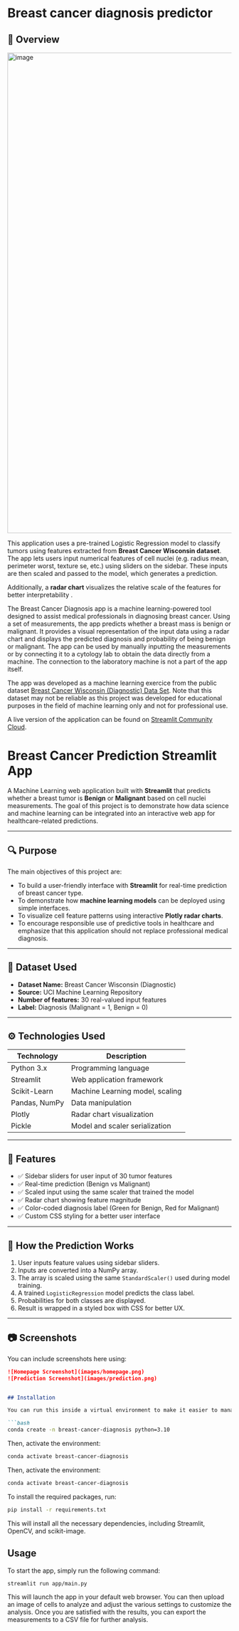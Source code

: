 # Breast cancer diagnosis predictor

## 🧠 Overview

<img width="1920" height="1080" alt="image" src="https://github.com/user-attachments/assets/f31bfe15-0531-4d71-a374-a5952470e3e1" />


This application uses a pre-trained Logistic Regression model to classify tumors using features extracted from **Breast Cancer Wisconsin dataset**. The app lets users input numerical features of cell nuclei (e.g. radius mean, perimeter worst, texture se, etc.) using sliders on the sidebar. These inputs are then scaled and passed to the model, which generates a prediction.

Additionally, a **radar chart** visualizes the relative scale of the features for better interpretability .

The Breast Cancer Diagnosis app is a machine learning-powered tool designed to assist medical professionals in diagnosing breast cancer. Using a set of measurements, the app predicts whether a breast mass is benign or malignant. It provides a visual representation of the input data using a radar chart and displays the predicted diagnosis and probability of being benign or malignant. The app can be used by manually inputting the measurements or by connecting it to a cytology lab to obtain the data directly from a machine. The connection to the laboratory machine is not a part of the app itself.

The app was developed as a machine learning exercice from the public dataset [Breast Cancer Wisconsin (Diagnostic) Data Set](https://www.kaggle.com/datasets/uciml/breast-cancer-wisconsin-data). Note that this dataset may not be reliable as this project was developed for educational purposes in the field of machine learning only and not for professional use.

A live version of the application can be found on [Streamlit Community Cloud](https://alejandro-ao-streamlit-cancer-predict-appmain-uitjy1.streamlit.app/). 

# Breast Cancer Prediction Streamlit App

A Machine Learning web application built with **Streamlit** that predicts whether a breast tumor is **Benign** or **Malignant** based on cell nuclei measurements. The goal of this project is to demonstrate how data science and machine learning can be integrated into an interactive web app for healthcare-related predictions.

---

## 🔍 Purpose

The main objectives of this project are:

- To build a user-friendly interface with **Streamlit** for real-time prediction of breast cancer type.
- To demonstrate how **machine learning models** can be deployed using simple interfaces.
- To visualize cell feature patterns using interactive **Plotly radar charts**.
- To encourage responsible use of predictive tools in healthcare and emphasize that this application should not replace professional medical diagnosis.

---

## 🧾 Dataset Used

- **Dataset Name:** Breast Cancer Wisconsin (Diagnostic)
- **Source:** UCI Machine Learning Repository
- **Number of features:** 30 real-valued input features
- **Label:** Diagnosis (Malignant = 1, Benign = 0)

---

## ⚙️ Technologies Used

| Technology            | Description                                         |
|-----------------------|-----------------------------------------------------|
| Python 3.x            | Programming language                                |
| Streamlit             | Web application framework                           |
| Scikit-Learn          | Machine Learning model, scaling                     |
| Pandas, NumPy         | Data manipulation                                   |
| Plotly                | Radar chart visualization                           |
| Pickle                | Model and scaler serialization                      |

---

## 🧾 Features

- ✅ Sidebar sliders for user input of 30 tumor features
- ✅ Real-time prediction (Benign vs Malignant)
- ✅ Scaled input using the same scaler that trained the model
- ✅ Radar chart showing feature magnitude
- ✅ Color-coded diagnosis label (Green for Benign, Red for Malignant)
- ✅ Custom CSS styling for a better user interface

---

## 🧠 How the Prediction Works

1. User inputs feature values using sidebar sliders.
2. Inputs are converted into a NumPy array.
3. The array is scaled using the same `StandardScaler()` used during model training.
4. A trained `LogisticRegression` model predicts the class label.
5. Probabilities for both classes are displayed.
6. Result is wrapped in a styled box with CSS for better UX.

---

## 📷 Screenshots

You can include screenshots here using:

```markdown
![Homepage Screenshot](images/homepage.png)
![Prediction Screenshot](images/prediction.png)


## Installation

You can run this inside a virtual environment to make it easier to manage dependencies. I recommend using `conda` to create a new environment and install the required packages. You can create a new environment called `breast-cancer-diagnosis` by running:

```bash
conda create -n breast-cancer-diagnosis python=3.10 
```

Then, activate the environment:

```bash
conda activate breast-cancer-diagnosis
```

Then, activate the environment:

```bash
conda activate breast-cancer-diagnosis
```

To install the required packages, run:

```bash
pip install -r requirements.txt
```

This will install all the necessary dependencies, including Streamlit, OpenCV, and scikit-image.

## Usage
To start the app, simply run the following command:

```bash
streamlit run app/main.py
```

This will launch the app in your default web browser. You can then upload an image of cells to analyze and adjust the various settings to customize the analysis. Once you are satisfied with the results, you can export the measurements to a CSV file for further analysis.
